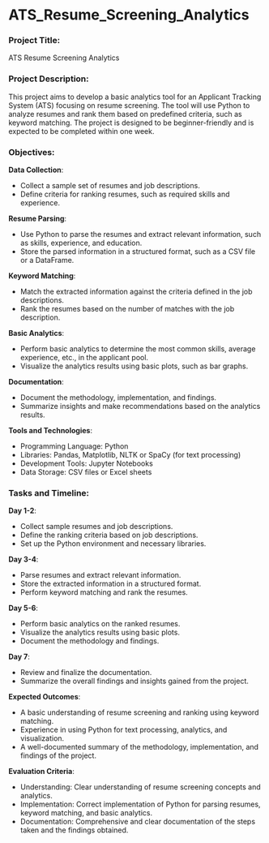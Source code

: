 # ATS_Resume_Screening_Analytics

### Project Title:
ATS Resume Screening Analytics

### Project Description:
<p>This project aims to develop a basic analytics tool for an Applicant Tracking System (ATS)
focusing on resume screening. The tool will use Python to analyze resumes and rank them
based on predefined criteria, such as keyword matching. The project is designed to be
beginner-friendly and is expected to be completed within one week.
</p>

### Objectives:
**Data Collection**:
- Collect a sample set of resumes and job descriptions.
- Define criteria for ranking resumes, such as required skills and experience.

**Resume Parsing**:



- Use Python to parse the resumes and extract relevant information, such as skills, experience, and education.
- Store the parsed information in a structured format, such as a CSV file or a DataFrame.

**Keyword Matching**:
- Match the extracted information against the criteria defined in the job descriptions.
- Rank the resumes based on the number of matches with the job description.

**Basic Analytics**:
- Perform basic analytics to determine the most common skills, average
experience, etc., in the applicant pool.
- Visualize the analytics results using basic plots, such as bar graphs.

**Documentation**:
- Document the methodology, implementation, and findings.
- Summarize insights and make recommendations based on the analytics results.

**Tools and Technologies**:
- Programming Language: Python
- Libraries: Pandas, Matplotlib, NLTK or SpaCy (for text processing)
- Development Tools: Jupyter Notebooks
- Data Storage: CSV files or Excel sheets

### Tasks and Timeline:

**Day 1-2**:
- Collect sample resumes and job descriptions.
- Define the ranking criteria based on job descriptions.
- Set up the Python environment and necessary libraries.
 
**Day 3-4**:
- Parse resumes and extract relevant information.
- Store the extracted information in a structured format.
- Perform keyword matching and rank the resumes.
 
**Day 5-6**:
- Perform basic analytics on the ranked resumes.
- Visualize the analytics results using basic plots.
- Document the methodology and findings.

**Day 7**:
- Review and finalize the documentation.
- Summarize the overall findings and insights gained from the project.

**Expected Outcomes**:
- A basic understanding of resume screening and ranking using keyword matching.
- Experience in using Python for text processing, analytics, and visualization.
- A well-documented summary of the methodology, implementation, and findings of the project.

**Evaluation Criteria**:
- Understanding: Clear understanding of resume screening concepts and analytics.
- Implementation: Correct implementation of Python for parsing resumes, keyword
matching, and basic analytics.
- Documentation: Comprehensive and clear documentation of the steps taken and the
findings obtained.

